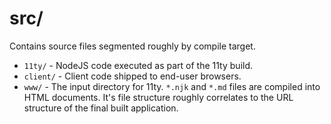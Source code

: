 # src/

Contains source files segmented roughly by compile target.

* `11ty/` - NodeJS code executed as part of the 11ty build.
* `client/` - Client code shipped to end-user browsers.
* `www/` - The input directory for 11ty. `*.njk` and `*.md` files are compiled
  into HTML documents. It's file structure roughly correlates to the URL
  structure of the final built application.
